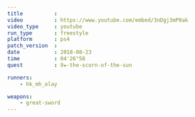 ```yaml
---
title          :
video          : https://www.youtube.com/embed/3nDgj3mP0ak
video_type     : youtube
run_type       : freestyle
platform       : ps4
patch_version  :
date           : 2018-08-23
time           : 04'26"58
quest          : 9★-the-scorn-of-the-sun

runners:
    - hk_mh_olay

weapons:
    - great-sword
---
```

